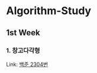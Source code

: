 # Algorithm-Study
## 1st Week
### 1. 창고다각형
Link: [백준 2304번][2304link]


[2304link]: https://www.acmicpc.net/problem/2304 "Go google"
